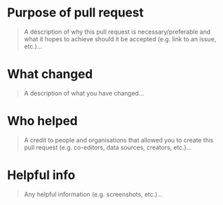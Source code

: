 <!-- Check out CONTRIBUTING.md -->

# Purpose of pull request
> A description of why this pull request is necessary/preferable and what it hopes to achieve should it be accepted (e.g. link to an issue, etc.)...

<!-- write here -->

# What changed
> A description of what you have changed...

<!-- write here -->

# Who helped
> A credit to people and organisations that allowed you to create this pull request (e.g. co-editors, data sources, creators, etc.)...

<!-- write here -->

# Helpful info
> Any helpful information (e.g. screenshots, etc.)...

<!-- write here -->
